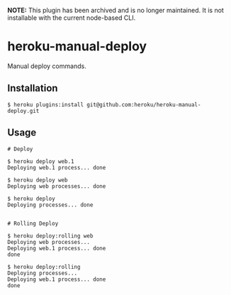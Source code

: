 **NOTE:** This plugin has been archived and is no longer maintained. It is not installable with the current node-based CLI.

# heroku-manual-deploy

Manual deploy commands.

## Installation

```
$ heroku plugins:install git@github.com:heroku/heroku-manual-deploy.git
```

## Usage

```
# Deploy

$ heroku deploy web.1
Deploying web.1 process... done

$ heroku deploy web
Deploying web processes... done

$ heroku deploy
Deploying processes... done


# Rolling Deploy

$ heroku deploy:rolling web
Deploying web processes...
Deploying web.1 process... done
done

$ heroku deploy:rolling
Deploying processes...
Deploying web.1 process... done
done
```